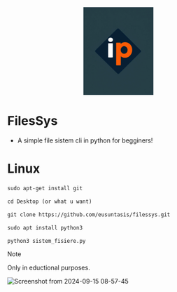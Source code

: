 <div align="center">
 <img alt="iptrack" height="200px" src="https://github.com/eusuntasis/IP-Tracker/blob/main/assets/0adf1799-b953-4f4c-886c-bf4d8c32ad0b.png">
</div>

# FilesSys
* A simple file sistem cli in python for begginers!

# Linux
```
sudo apt-get install git
```
```
cd Desktop (or what u want)
```
```
git clone https://github.com/eusuntasis/filessys.git
```
```
sudo apt install python3
```
```
python3 sistem_fisiere.py
```

> [!NOTE]
> Only in eductional purposes.


![Screenshot from 2024-09-15 08-57-45](https://github.com/user-attachments/assets/f2cbbd9b-1a27-45fc-a4bb-eed5ef9fd4f9)
